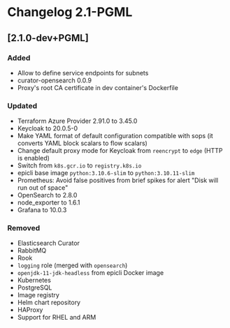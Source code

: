 <!-- markdownlint-disable-file no-duplicate-header -->
# Changelog 2.1-PGML

## [2.1.0-dev+PGML]

### Added

- Allow to define service endpoints for subnets
- curator-opensearch 0.0.9
- Proxy's root CA certificate in dev container's Dockerfile

### Updated

- Terraform Azure Provider 2.91.0 to 3.45.0
- Keycloak to 20.0.5-0
- Make YAML format of default configuration compatible with sops (it converts YAML block scalars to flow scalars)
- Change default proxy mode for Keycloak from `reencrypt` to `edge` (HTTP is enabled)
- Switch from `k8s.gcr.io` to `registry.k8s.io`
- epicli base image `python:3.10.6-slim` to `python:3.10.11-slim`
- Prometheus: Avoid false positives from brief spikes for alert "Disk will run out of space"
- OpenSearch to 2.8.0
- node_exporter to 1.6.1
- Grafana to 10.0.3

### Removed

- Elasticsearch Curator
- RabbitMQ
- Rook
- `logging` role (merged with `opensearch`)
- `openjdk-11-jdk-headless` from epicli Docker image
- Kubernetes
- PostgreSQL
- Image registry
- Helm chart repository
- HAProxy
- Support for RHEL and ARM
